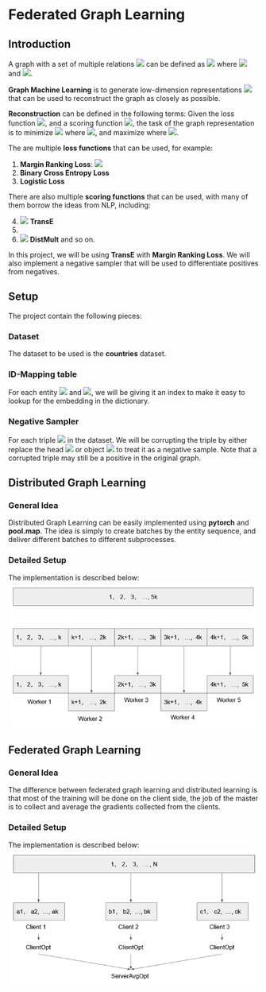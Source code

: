 # Federated Graph Learning
## Introduction
A graph with a set of multiple relations <img src="https://render.githubusercontent.com/render/math?math=R"> can be defined as <img src="https://render.githubusercontent.com/render/math?math=G = (E, R) = \{(s,r,o)\}"> where <img src="https://render.githubusercontent.com/render/math?math=s,o \in E"> and <img src="https://render.githubusercontent.com/render/math?math=r \in R">. 


**Graph Machine Learning** is to generate low-dimension representations <img src="https://render.githubusercontent.com/render/math?math=s,o,r \in R^d"> that can be used to reconstruct the graph as closely as possible. 

**Reconstruction** can be defined in the following terms: Given the loss function <img src="https://render.githubusercontent.com/render/math?math=L">, and a scoring function <img src="https://render.githubusercontent.com/render/math?math=f">, the task of the graph representation is to minimize <img src="https://render.githubusercontent.com/render/math?math=L=f(s,r,o)"> where <img src="https://render.githubusercontent.com/render/math?math=\{(s,r,o)\} \in G">, and maximize where <img src="https://render.githubusercontent.com/render/math?math=\{(s,r,o)\} \notin G">. 

The are multiple **loss functions** that can be used, for example:
1. **Margin Ranking Loss**: <img src="https://render.githubusercontent.com/render/math?math=L = max(0, -y (x_2 - x_1 ) + \gamma)">
2. **Binary Cross Entropy Loss**
3. **Logistic Loss**

There are also multiple **scoring functions** that can be used, with many of them borrow the ideas from NLP, including:

4. <img src="https://render.githubusercontent.com/render/math?math=min (s \plus r - o)"> **TransE**
5. 
6. <img src="https://render.githubusercontent.com/render/math?math=max <s,r,o>"> **DistMult**
and so on.

In this project, we will be using **TransE** with **Margin Ranking Loss**. We will also implement a negative sampler that will be used to differentiate positives from negatives.

## Setup
The project contain the following pieces:
### Dataset
The dataset to be used is the **countries** dataset.
### ID-Mapping table
For each entity <img src="https://render.githubusercontent.com/render/math?math=e \in E"> and <img src="https://render.githubusercontent.com/render/math?math=r \in R">, we will be giving it an index to make it easy to lookup for the embedding in the dictionary.
### Negative Sampler
For each triple <img src="https://render.githubusercontent.com/render/math?math=\{s,r,o\}"> in the dataset. We will be corrupting the triple by either replace the head <img src="https://render.githubusercontent.com/render/math?math=s"> or object <img src="https://render.githubusercontent.com/render/math?math=o"> to treat it as a negative sample. Note that a corrupted triple may still be a positive in the original graph.

## Distributed Graph Learning
### General Idea
Distributed Graph Learning can be easily implemented using **pytorch** and **pool.map**. The idea is simply to create batches by the entity sequence, and deliver different batches to different subprocesses. 
### Detailed Setup
The implementation is described below:![enter image description here](https://github.com/Otamio/FederatedGraphLearning/blob/main/rsc/1.PNG)
## Federated Graph Learning
### General Idea
The difference between federated graph learning and distributed learning is that most of the training will be done on the client side, the job of the master is to collect and average the gradients collected from the clients.
### Detailed Setup
The implementation is described below:
![enter image description here](https://github.com/Otamio/FederatedGraphLearning/blob/main/rsc/2.PNG)
